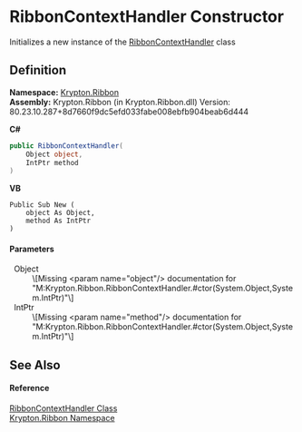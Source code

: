 # RibbonContextHandler Constructor


Initializes a new instance of the <a href="c127953f-748a-ac76-3070-e7797fb6c412.md">RibbonContextHandler</a> class



## Definition
**Namespace:** <a href="1e9bc734-cff9-e9b8-f013-94cdac669794.md">Krypton.Ribbon</a>  
**Assembly:** Krypton.Ribbon (in Krypton.Ribbon.dll) Version: 80.23.10.287+8d7660f9dc5efd033fabe008ebfb904beab6d444

**C#**
``` C#
public RibbonContextHandler(
	Object object,
	IntPtr method
)
```
**VB**
``` VB
Public Sub New ( 
	object As Object,
	method As IntPtr
)
```



#### Parameters
<dl><dt>  Object</dt><dd>\[Missing &lt;param name="object"/&gt; documentation for "M:Krypton.Ribbon.RibbonContextHandler.#ctor(System.Object,System.IntPtr)"\]</dd><dt>  IntPtr</dt><dd>\[Missing &lt;param name="method"/&gt; documentation for "M:Krypton.Ribbon.RibbonContextHandler.#ctor(System.Object,System.IntPtr)"\]</dd></dl>

## See Also


#### Reference
<a href="c127953f-748a-ac76-3070-e7797fb6c412.md">RibbonContextHandler Class</a>  
<a href="1e9bc734-cff9-e9b8-f013-94cdac669794.md">Krypton.Ribbon Namespace</a>  
